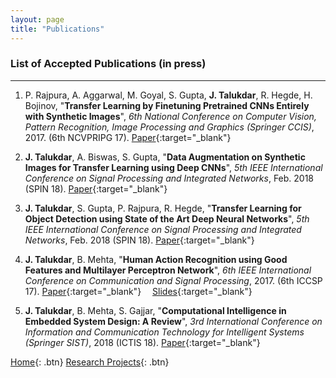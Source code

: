 ```yaml
---
layout: page
title: "Publications"
---
```

### List of Accepted Publications (in press)
***
1. P. Rajpura, A. Aggarwal, M. Goyal, S. Gupta, **J. Talukdar**, R. Hegde, H. Bojinov, "**Transfer Learning by Finetuning Pretrained CNNs Entirely with Synthetic Images**", *6th National Conference on Computer Vision, Pattern Recognition, Image Processing and Graphics (Springer CCIS)*, 2017. (6th NCVPRIPG 17). [Paper](https://drive.google.com/file/d/0ByGq26nUw_7FUVNnQTdGNjlOZzBRR1lHQTBNekxVeTNEZ1pF/){:target="_blank"}&emsp;

2. **J. Talukdar**, A. Biswas, S. Gupta, "**Data Augmentation on Synthetic Images for Transfer Learning using Deep CNNs**", *5th IEEE International Conference on Signal Processing and Integrated Networks*, Feb. 2018 (SPIN 18). [Paper](https://drive.google.com/file/d/1tXU44sWHLUwoSy3mjwqQ9mLnfsnzSdSf/){:target="_blank"}&emsp;

3. **J. Talukdar**, S. Gupta, P. Rajpura, R. Hegde, "**Transfer Learning for Object Detection using State of the Art Deep Neural Networks**", *5th IEEE International Conference on Signal Processing and Integrated Networks*, Feb. 2018 (SPIN 18). [Paper](https://drive.google.com/file/d/1OAXnc1xybuX_QhdADk7FsJfTKOT9puSW/view?usp=sharing){:target="_blank"}&emsp;

4. **J. Talukdar**, B. Mehta, "**Human Action Recognition using Good Features and Multilayer Perceptron Network**", *6th IEEE International Conference on Communication and Signal Processing*, 2017. (6th ICCSP 17). [Paper](https://arxiv.org/ftp/arxiv/papers/1708/1708.06794.pdf){:target="_blank"}&emsp; [Slides](assets/iccsp_ppt.pdf){:target="_blank"}&emsp;

5. **J. Talukdar**, B. Mehta, S. Gajjar, "**Computational Intelligence in Embedded System Design: A Review**", *3rd International Conference on Information and Communication Technology for Intelligent Systems (Springer SIST)*, 2018 (ICTIS 18). [Paper](https://drive.google.com/file/d/0ByGq26nUw_7FY1JRUGlPOWQ1dWtMcHdJcm1STFZqYVpFRk84/edit){:target="_blank"}&emsp;

[Home](https://jontitalukdar.github.io/){: .btn} 
[Research Projects](https://jontitalukdar.github.io/research){: .btn} 
